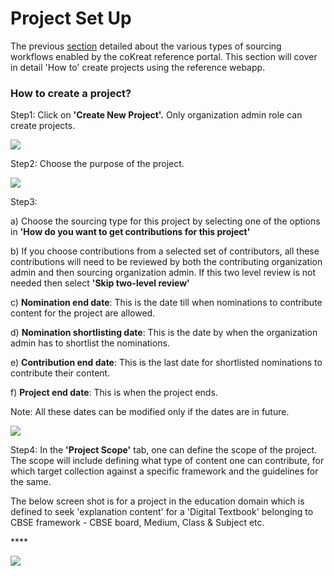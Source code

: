 # Project Set Up

The previous [section](../sourcing-workflows/different-types-of-sourcing.md) detailed about the various types of sourcing workflows enabled by the coKreat reference portal. This section will cover in detail 'How to' create projects using the reference webapp.&#x20;

### How to create a project?

Step1: Click on **'Create New Project'.** Only organization admin role can create projects.

![](https://lh6.googleusercontent.com/6wAKV0L6aSR1-U4G9u2z9j6W3wpjZmtAOfakJzCdiRWREsXqkwpP3oXfz2r3KP2kcPCHEPBzRhBGWd\_ee9eztDS7euO8obzWB3c-04bqsfIWzVg8ZB92RC0Rkh-jjXLxKElvnr5KPB6r)

Step2: Choose the purpose of the project.

![](https://lh3.googleusercontent.com/NHenFj7oZVBd31uaerEK0XuaEJKvu3Mht-KV41nzy5Rj2U25FEwmxBmxk6iUX5A4GlUrJzD6r1nvhGWGkpVKYADpMdEnIMBphMcPwAypKdma1wbnwZ4RE8Zf7kQZK7yJ4jyewFFp2zS2)

Step3:&#x20;

a) Choose the sourcing type for this project by selecting one of the options in **'How do you want to get contributions for this project'**

b) If you choose contributions from a selected set of contributors, all these contributions will need to be reviewed by both the contributing organization admin and then sourcing organization admin. If this two level review is not needed then select **'Skip two-level review'** &#x20;

c) **Nomination end date**: This is the date till when nominations to contribute content for the project are allowed.&#x20;

d) **Nomination shortlisting date**: This is the date by when the organization admin has to shortlist the nominations.&#x20;

e) **Contribution end date**: This is the last date for shortlisted nominations to contribute their content.

f) **Project end date**: This is when the project ends.

Note: All these dates can be modified only if the dates are in future.

![](https://lh5.googleusercontent.com/hWLgRjelU-S3utxWkmMUTleV8yyqOAap38ieqammw7yVRiZed3bgtnJA737AJeg9CUZm3s8lijTlpCs9lsh03KJthfv\_w3f\_BlJsmwP7Eo\_j2aoUEzynEKAx\_NxL0j-L5jO-1LqqoUVO)

Step4: In the **'Project Scope'** tab, one can define the scope of the project. The scope will include defining what type of content one can contribute, for which target collection against a specific framework and the guidelines for the same.

The below screen shot is for a project in the education domain which is defined to seek 'explanation content' for a 'Digital Textbook' belonging to CBSE framework - CBSE board, Medium, Class & Subject etc. &#x20;

&#x20;****&#x20;

![](https://lh5.googleusercontent.com/2uPF0GKctDAxtG-a4wyY0WGDSICGpQ\_zTCpHH-zd3ITXIcf3uOCWUt4JNdsD9KCM-W8RMzOcSF-7h-9345GlB9R\_am5elsFmzzPMQ6MdWTDcJtst1sJ-fhIHPGVdTynLXNVgKp3V\_BQk)

